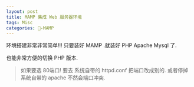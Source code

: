 ```yaml
---
layout: post
title: MAMP 集成 Web 服务器环境  
tags: Misc
categories: -MAMP
---
```


环境搭建非常非常简单!!!  只要装好 MAMP .就装好 PHP Apache Mysql 了.

也能非常方便的切换 PHP 版本.


> 如果要选 80端口! 要去 系统自带的 httpd.conf 把端口改成别的.  或者停掉系统自带的 apache  不然会端口冲突.



